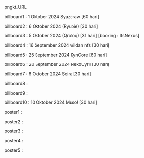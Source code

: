 pngkt_URL


billboard1 : 1 Oktober 2024 Syazeraw [60 hari]

billboard2 : 6 Oktober 2024 (Ryubie) [30 hari]

billboard3 : 5 Oktober 2024 (Qrotoq) [31 hari] [booking : ItsNexus]

billboard4 : 16 September 2024 wildan nfs [30 hari]

billboard5 : 25 September 2024 KynCore [60 hari]

billboard6 : 20 September 2024 NekoCyril [30 hari]

billboard7 : 6 Oktober 2024 Seira [30 hari]

billboard8 :

billboard9 :

billboard10 : 10 Oktober 2024 Muso! [30 hari]

poster1 :

poster2 :

poster3 :

poster4 :

poster5 :
